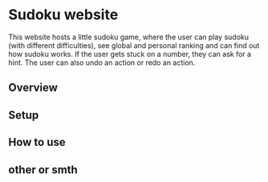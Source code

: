 # Sudoku website

This website hosts a little sudoku game, where the user can play sudoku (with different difficulties), see global and personal ranking and can find out how sudoku works.
If the user gets stuck on a number, they can ask for a hint. The user can also undo an action or redo an action.

## Overview

## Setup

## How to use

## other or smth
